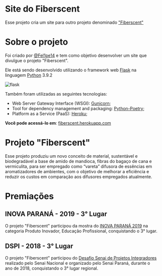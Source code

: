 # Site do Fiberscent 

Esse projeto cria um site para outro projeto denominado ["Fiberscent"](https://fiberscent.herokuapp.com/)

# Sobre o projeto

Foi criado por [@Fel1pe14](https://github.com/Fel1pe14) e tem como objetivo desenvolver um site que divulgue o projeto "Fiberscent".

Ele está sendo desenvolvido utilizando o framework web [Flask](https://flask.palletsprojects.com/en/2.0.x/) na linguagem [Python](https://www.python.org/) 3.9.2

![flask](https://flask.palletsprojects.com/en/2.0.x/_images/flask-logo.png) 

Também foram utilizadas as seguintes tecnologias:

* Web Server Gateway Interface (WSGI): [Gunicorn](https://gunicorn.org/);
* Tool for dependency management and packaging: [Python-Poetry](https://python-poetry.org/);
* Platform as a Service (PaaS): [Heroku](https://www.heroku.com/);


**Você pode acessá-lo em**: [fiberscent.herokuapp.com](https://fiberscent.herokuapp.com/)


# Projeto "Fiberscent" 

Esse projeto produziu um novo conceito de material, sustentável e biodegradável a base de amido de mandioca, fibras do bagaço de cana e vermiculita, para ser empregado como “vareta” difusora de essências em aromatizadores de ambientes, com o objetivo de melhorar a eficiência e reduzir os custos em comparação aos difusores empregados atualmente. 

# Premiações

## INOVA PARANÁ - 2019 - 3° Lugar
O projeto "Fiberscent" participou da mostra do [INOVA PARANÁ 2019](https://agenciafiep.com.br/2019/10/24/sistema-fiep-premia-projetos-inovadores-desenvolvidos-por-alunos-e-egressos/) na categoria Produto Inovador, Educação Profissional, conquistando o 3° lugar.

## DSPI - 2018 - 3° Lugar 
O projeto "Fiberscent" participou do [Desafio Senai de Projetos Integradores](https://agenciafiep.com.br/2019/01/08/alunos-do-senai-desenvolvem-projetos-para-resolver-problemas-enfrentados-pela-industria/) realizado pelo Senai Nacional e organizado pelo Senai Paraná, durante o ano de 2018, conquistando o 3° lugar regional. 

